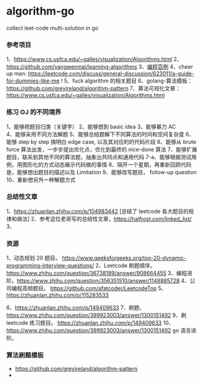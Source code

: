 # algorithm-go
collect leet-code multi-solution in go

### 参考项目
1、https://www.cs.usfca.edu/~galles/visualization/Algorithms.html
2、https://github.com/yangwenmai/learning-algorithms
3、[编程百例](https://www.zybuluo.com/Gestapo/note/32082)
4、cheer up man: https://leetcode.com/discuss/general-discussion/623011/a-guide-for-dummies-like-me !
5、fuck algorithm 的相关题目 
6、golang-算法模板：https://github.com/greyireland/algorithm-pattern
7、算法可视化文章：https://www.cs.usfca.edu/~galles/visualization/Algorithms.html

### 练习 OJ 的不同境界
1、能够把题目归类（关键字）
2、能够想到 basic idea 
3、能够暴力 AC  
4、能够采用不同方法解题
5、能够总结题解下不同算法的时间和空间复杂度
6、能够 step by step 搞明白 edge case, 以及其对应的的代码片段
8、能够从 brute force 算法出发，一步步提出优化点，优化到最终的 nice-done 算法
7、能够扩展题目，联系到其他不同的算法题，抽象出共同点和通用代码
7-a、能够根据测试用例，用图形化的方式动态展示代码做的事情
8、隔开一个星期，再重新回顾代码是，能够想出题目的描述以及 Limitation 
9、能够改写题目， follow-up question
10、重新想另外一种解题方式

### 总结性文章
1、https://zhuanlan.zhihu.com/p/104983442 [总结了 leetcode 各大题目的规律和做法]
2、参考这位老哥写的总结性文章，https://halfrost.com/linked_list/
3、
### 资源
1、动态规划 20 题目。 https://www.geeksforgeeks.org/top-20-dynamic-programming-interview-questions/
2、Leetcode 刷题顺序。 https://www.zhihu.com/question/36738189/answer/908664455
3、编程进阶。https://www.zhihu.com/question/356351510/answer/1148885728
4、公司编程高频题目。 https://github.com/afatcoder/LeetcodeTop
5、https://zhuanlan.zhihu.com/p/115283533

6、https://zhuanlan.zhihu.com/p/149409633
7、刷题、https://www.zhihu.com/question/399923003/answer/1300151492
9、刷 leetcode 练习题目。 https://zhuanlan.zhihu.com/p/149409633
10、https://www.zhihu.com/question/399923003/answer/1300151492 go 语言进阶。


### 算法刷题模板
- https://github.com/greyireland/algorithm-pattern
- 